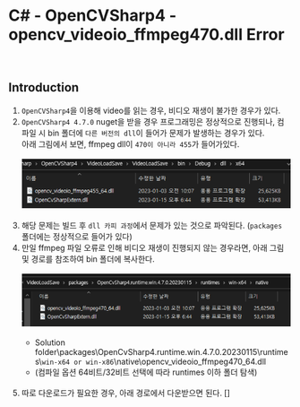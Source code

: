 <h1 id="title">C# - OpenCVSharp4 - opencv_videoio_ffmpeg470.dll Error</h1>

<br>

<h2 id="intro">Introduction</h2>

1. `OpenCVSharp4`을 이용해 video를 읽는 경우, 비디오 재생이 불가한 경우가 있다.
2. `OpenCVSharp4 4.7.0` nuget을 받을 경우 프로그래밍은 정상적으로 진행되나, 컴파일 시 bin 폴더에 `다른 버전의 dll`이 들어가 문제가 발생하는 경우가 있다.<br>아래 그림에서 보면, ffmpeg dll이 `470이 아니라 455`가 들어가있다.<br><br>
   ![wrongdll](1.png)<br><br>
3. 해당 문제는 빌드 후 `dll 카피 과정`에서 문제가 있는 것으로 파악된다. (`packages` 폴더에는 정상적으로 들어가 있다)
4. 만일 ffmpeg 파일 오류로 인해 비디오 재생이 진행되지 않는 경우라면, 아래 그림 및 경로를 참조하여 bin 폴더에 복사한다.<br><br>
   ![rightdll](2.png)<br><br>
   - Solution folder\packages\OpenCvSharp4.runtime.win.4.7.0.20230115\runtimes\\`win-x64 or win-x86`\native\opencv_videoio_ffmpeg470_64.dll
   - (컴파일 옵션 64비트/32비트 선택에 따라 runtimes 이하 폴더 탐색)<br><br>
5. 따로 다운로드가 필요한 경우, 아래 경로에서 다운받으면 된다.
   []

<br><br>

